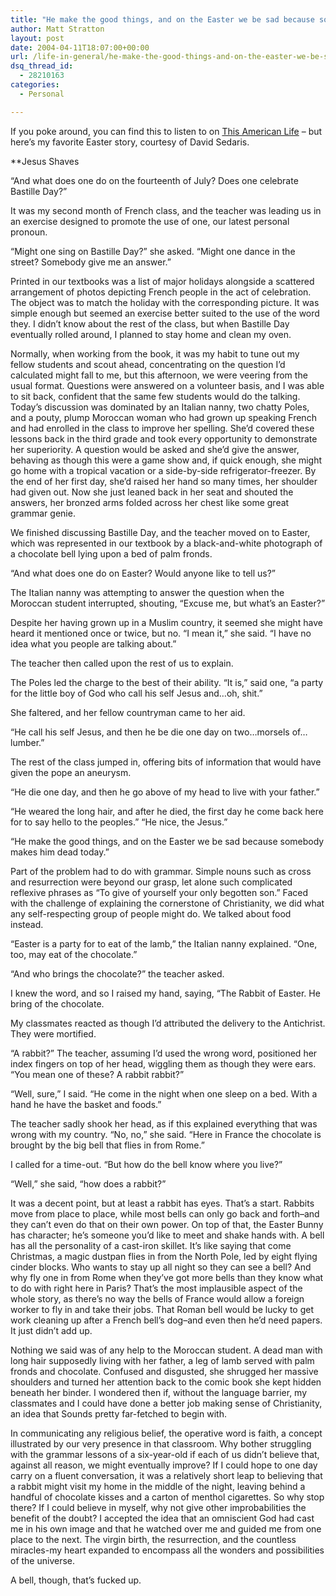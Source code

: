 ```yaml
---
title: "He make the good things, and on the Easter we be sad because somebody makes him dead today."
author: Matt Stratton
layout: post
date: 2004-04-11T18:07:00+00:00
url: /life-in-general/he-make-the-good-things-and-on-the-easter-we-be-sad-because-somebody-makes-him-dead-today
dsq_thread_id:
  - 28210163
categories:
  - Personal

---
```

If you poke around, you can find this to listen to on <a href="http://www.thisamericanlife.com" target="_blank">This American Life</a> &#8211; but here&#8217;s my favorite Easter story, courtesy of David Sedaris.

**Jesus Shaves</p> 

</strong>

&#8220;And what does one do on the fourteenth of July? Does one celebrate Bastille Day?&#8221;

It was my second month of French class, and the teacher was leading us in an exercise designed to promote the use of one, our latest personal pronoun.

&#8220;Might one sing on Bastille Day?&#8221; she asked. &#8220;Might one dance in the street? Somebody give me an answer.&#8221;

Printed in our textbooks was a list of major holidays alongside a scattered arrangement of photos depicting French people in the act of celebration. The object was to match the holiday with the corresponding picture. It was simple enough but seemed an exercise better suited to the use of the word they. I didn&#8217;t know about the rest of the class, but when Bastille Day eventually rolled around, I planned to stay home and clean my oven.

Normally, when working from the book, it was my habit to tune out my fellow students and scout ahead, concentrating on the question I&#8217;d calculated might fall to me, but this afternoon, we were veering from the usual format. Questions were answered on a volunteer basis, and I was able to sit back, confident that the same few students would do the talking. Today&#8217;s discussion was dominated by an Italian nanny, two chatty Poles, and a pouty, plump Moroccan woman who had grown up speaking French and had enrolled in the class to improve her spelling. She&#8217;d covered these lessons back in the third grade and took every opportunity to demonstrate her superiority. A question would be asked and she&#8217;d give the answer, behaving as though this were a game show and, if quick enough, she might go home with a tropical vacation or a side-by-side refrigerator-freezer. By the end of her first day, she&#8217;d raised her hand so many times, her shoulder had given out. Now she just leaned back in her seat and shouted the answers, her bronzed arms folded across her chest like some great grammar genie.

We finished discussing Bastille Day, and the teacher moved on to Easter, which was represented in our textbook by a black-and-white photograph of a chocolate bell lying upon a bed of palm fronds.

&#8220;And what does one do on Easter? Would anyone like to tell us?&#8221;

The Italian nanny was attempting to answer the question when the Moroccan student interrupted, shouting, &#8220;Excuse me, but what&#8217;s an Easter?&#8221;

Despite her having grown up in a Muslim country, it seemed she might have heard it mentioned once or twice, but no. &#8220;I mean it,&#8221; she said. &#8220;I have no idea what you people are talking about.&#8221;

The teacher then called upon the rest of us to explain.

The Poles led the charge to the best of their ability. &#8220;It is,&#8221; said one, &#8220;a party for the little boy of God who call his self Jesus and&#8230;oh, shit.&#8221;

She faltered, and her fellow countryman came to her aid.

&#8220;He call his self Jesus, and then he be die one day on two&#8230;morsels of&#8230;lumber.&#8221;

The rest of the class jumped in, offering bits of information that would have given the pope an aneurysm.

&#8220;He die one day, and then he go above of my head to live with your father.&#8221;

&#8220;He weared the long hair, and after he died, the first day he come back here for to say hello to the peoples.&#8221; &#8220;He nice, the Jesus.&#8221;

&#8220;He make the good things, and on the Easter we be sad because somebody makes him dead today.&#8221;

Part of the problem had to do with grammar. Simple nouns such as cross and resurrection were beyond our grasp, let alone such complicated reflexive phrases as &#8220;To give of yourself your only begotten son.&#8221; Faced with the challenge of explaining the cornerstone of Christianity, we did what any self-respecting group of people might do. We talked about food instead.

&#8220;Easter is a party for to eat of the lamb,&#8221; the Italian nanny explained. &#8220;One, too, may eat of the chocolate.&#8221;

&#8220;And who brings the chocolate?&#8221; the teacher asked.

I knew the word, and so I raised my hand, saying, &#8220;The Rabbit of Easter. He bring of the chocolate.

My classmates reacted as though I&#8217;d attributed the delivery to the Antichrist. They were mortified.

&#8220;A rabbit?&#8221; The teacher, assuming I&#8217;d used the wrong word, positioned her index fingers on top of her head, wiggling them as though they were ears. &#8220;You mean one of these? A rabbit rabbit?&#8221;

&#8220;Well, sure,&#8221; I said. &#8220;He come in the night when one sleep on a bed. With a hand he have the basket and foods.&#8221;

The teacher sadly shook her head, as if this explained everything that was wrong with my country. &#8220;No, no,&#8221; she said. &#8220;Here in France the chocolate is brought by the big bell that flies in from Rome.&#8221;

I called for a time-out. &#8220;But how do the bell know where you live?&#8221;

&#8220;Well,&#8221; she said, &#8220;how does a rabbit?&#8221;

It was a decent point, but at least a rabbit has eyes. That&#8217;s a start. Rabbits move from place to place, while most bells can only go back and forth&#8211;and they can&#8217;t even do that on their own power. On top of that, the Easter Bunny has character; he&#8217;s someone you&#8217;d like to meet and shake hands with. A bell has all the personality of a cast-iron skillet. It&#8217;s like saying that come Christmas, a magic dustpan flies in from the North Pole, led by eight flying cinder blocks. Who wants to stay up all night so they can see a bell? And why fly one in from Rome when they&#8217;ve got more bells than they know what to do with right here in Paris? That&#8217;s the most implausible aspect of the whole story, as there&#8217;s no way the bells of France would allow a foreign worker to fly in and take their jobs. That Roman bell would be lucky to get work cleaning up after a French bell&#8217;s dog&#8211;and even then he&#8217;d need papers. It just didn&#8217;t add up.

Nothing we said was of any help to the Moroccan student. A dead man with long hair supposedly living with her father, a leg of lamb served with palm fronds and chocolate. Confused and disgusted, she shrugged her massive shoulders and turned her attention back to the comic book she kept hidden beneath her binder. I wondered then if, without the language barrier, my classmates and I could have done a better job making sense of Christianity, an idea that Sounds pretty far-fetched to begin with.

In communicating any religious belief, the operative word is faith, a concept illustrated by our very presence in that classroom. Why bother struggling with the grammar lessons of a six-year-old if each of us didn&#8217;t believe that, against all reason, we might eventually improve? If I could hope to one day carry on a fluent conversation, it was a relatively short leap to believing that a rabbit might visit my home in the middle of the night, leaving behind a handful of chocolate kisses and a carton of menthol cigarettes. So why stop there? If I could believe in myself, why not give other improbabilities the benefit of the doubt? I accepted the idea that an omniscient God had cast me in his own image and that he watched over me and guided me from one place to the next. The virgin birth, the resurrection, and the countless miracles-my heart expanded to encompass all the wonders and possibilities of the universe.

A bell, though, that&#8217;s fucked up.